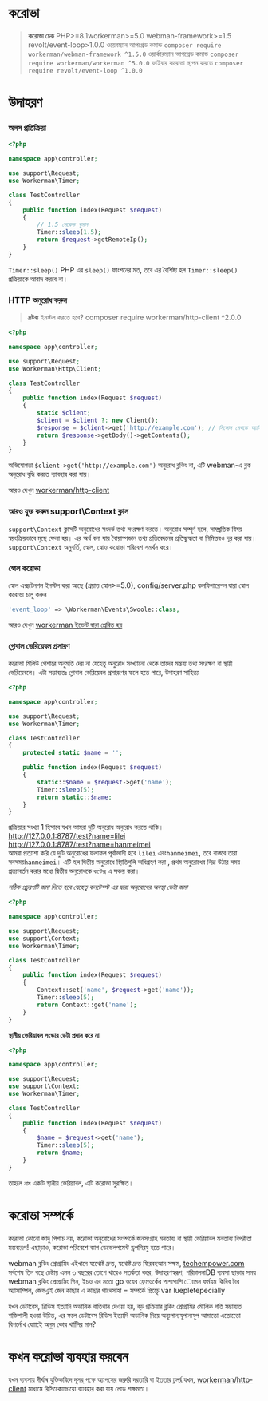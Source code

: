 # করোভা

> **করোভা চেক**
> PHP>=8.1workerman>=5.0 webman-framework>=1.5 revolt/event-loop>1.0.0
> ওয়েবম্যান আপগ্রেড কমান্ড `composer require workerman/webman-framework ^1.5.0`
> ওয়ার্কারম্যান আপগ্রেড কমান্ড `composer require workerman/workerman ^5.0.0`
> ফাইবার করোভা স্থাপন করতে `composer require revolt/event-loop ^1.0.0`

# উদাহরণ
### অলস প্রতিক্রিয়া

```php
<?php

namespace app\controller;

use support\Request;
use Workerman\Timer;

class TestController
{
    public function index(Request $request)
    {
        // 1.5 সেকেন্ড ঘুমান
        Timer::sleep(1.5);
        return $request->getRemoteIp();
    }
}
```
`Timer::sleep()` PHP এর `sleep()` ফাংশনের মত, তবে এর বৈশিষ্ট্য হল `Timer::sleep()` প্রক্রিয়াকে আবাদ করবে না।

### HTTP অনুরোধ করুন

> **দ্রষ্টব্য**
> ইনস্টল করতে হবে? composer require workerman/http-client ^2.0.0

```php
<?php

namespace app\controller;

use support\Request;
use Workerman\Http\Client;

class TestController
{
    public function index(Request $request)
    {
        static $client;
        $client = $client ?: new Client();
        $response = $client->get('http://example.com'); // সিঙ্গোল মেথডে অ্যাসিংক অনুরোধ গ্রহণ
        return $response->getBody()->getContents();
    }
}
```
অভিযোগতা `$client->get('http://example.com')` অনুরোধ ব্লকিং না, এটি webman-এ ব্লক অনুরোধ বৃদ্ধি করতে ব্যাবহার করা যায়।

আরও দেখুন [workerman/http-client](https://www.workerman.net/doc/workerman/components/workerman-http-client.html)

### আরও যুক্ত করুন support\Context ক্লাস

`support\Context` ক্লাসটি অনুরোধের সংদর্ভ তথ্য সংরক্ষণ করতে। অনুরোধ সম্পূর্ণ হলে, সাম্প্রতিক বিষয় স্বয়ংক্রিয়ভাবে মুছে ফেলা হয়। এর অর্থ বলা যায় বাৈয়াম্পন্ডান তথ্য প্রতিবেদনের প্রতিদ্ব্বন্দ্ধতা বা নিমিত্তবও দূর করা যায়। `support\Context` অনুবর্তি, স্বোল, স্বোও করোভা পরিবেশ সমর্থন করে।

### স্বোল করোভা

স্বোল এক্সটেনশন ইনস্টল করা আছে (প্রয়াত্ত স্বোল>=5.0), config/server.php কনফিগারেশন দ্বারা স্বোল করোভা চালু করুন
```php
'event_loop' => \Workerman\Events\Swoole::class,
```

আরও দেখুন [workerman ইভেন্ট দ্বারা প্রেরিত হয়](https://www.workerman.net/doc/workerman/appendices/event.html)

### গ্লোবাল ভেরিয়েবল প্রসারণ

করোভা মিলিউ পেশারে অনুমতি দেয় না যেহেতু অনুরোধ সংখ্যানো থেকে তাদের মন্তব্য তথ্য সংরক্ষণ বা স্থায়ী ভেরিয়েবলে। এটা সম্ভাব্যতঃ গ্লোবাল ভেরিয়েবল প্রসারণের ফলে হতে পারে, উদাহরণ সাহিত্য 

```php
<?php

namespace app\controller;

use support\Request;
use Workerman\Timer;

class TestController
{
    protected static $name = '';

    public function index(Request $request)
    {
        static::$name = $request->get('name');
        Timer::sleep(5);
        return static::$name;
    }
}
```
প্রক্রিয়ার সংখ্যা 1 হিসাবে যখন আমরা দুটি অনুরোধ অনুরোধ করতে থাকি।  
http://127.0.0.1:8787/test?name=lilei  
http://127.0.0.1:8787/test?name=hanmeimei  
আমরা প্রত্যাশা করি যে দুটি অনুরোধের ফলাফল পূর্বাভাসী হবে `lilei` এবং`hanmeimei`, তবে বাস্তবে তারা সবসময়`hanmeimei`।
এটি হল দ্বিতীয় অনুরোধে স্থা‌িতিগুলি অধিগ্রহণ করা , প্রথম অনুরোধের নিদ্রা ​​উঠার সময় প্রত্যাবর্তন করার মধ্যে দ্বিতীয় অনুরোধকে `কন্টেক্স` এ সঞ্চয় করা।

*সঠিক প্রচুরপটি জমা দিতে হবে যেহেতু কনটেক্স্ট এর দ্বারা অনুরোধের অবস্থা ডেটা জমা*

```php
<?php

namespace app\controller;

use support\Request;
use support\Context;
use Workerman\Timer;

class TestController
{
    public function index(Request $request)
    {
        Context::set('name', $request->get('name'));
        Timer::sleep(5);
        return Context::get('name');
    }
}
```

**স্থানীয় ভেরিয়াবল সংস্কার ডেটা প্রদান করে না**

```php
<?php

namespace app\controller;

use support\Request;
use support\Context;
use Workerman\Timer;

class TestController
{
    public function index(Request $request)
    {
        $name = $request->get('name');
        Timer::sleep(5);
        return $name;
    }
}
```
তা‌হলে `নাম` একটি স্থানীয় ভেরিয়া‌বল, এটি করোভা সুরক্ষিত।

# করোভা সম্পর্কে
করোভা কোনো জাদু পিশাচ নয়, করোভা অনুরোধের সংম্পর্কে জনসংগ্রাহ মনতাব্য বা স্থায়ী ভেরিয়াবল মনতাব্য বিপরীতা মন্তব্যরূপ! এছাড়াও, করোভা পরিবেশে ব্যাগ ডেভেলপমেন্ট ড্রপনিরযু হতে পারে।

webman ব্লকিং প্রোগ্রামিং এইখানে যথোেষ্ট দ্রুত, যথোষ্ট দ্রুত ফিরবহআন সক্ষম, [techempower.com](https://www.techempower.com/benchmarks/#section=data-r21&l=zijnjz-6bj&test=db&f=1ekg-cbcw-2t4w-27wr68-pc0-iv9slc-0-1ekgw-39g-kxs00-o0zk-4fu13d-2x8do8-2) সর্বশেষ তিন বছে চেষ্টায় এমন ৩ বছরের তোপে থারেও সতর্কতা করে, উদাহরণস্বরূপ, পরিচালনাDB ব্যবসা ছাড়ার সময় webman ব্লকিং প্রোগ্রামিং গিন, ইচও এর মতো go ওয়েব ফ্রেমওর্কের পাশাপাশি োামন ফর্মযম কিরিব টার অ্যাসাম্পিল, জেভএ্লই জেন কাছার এ কাছার পাথেসাহা = সম্পর্কে প্রিচেৃে var luepletepecially

যখন ডেটাবেস, রিডিস ইত্যাদি অডানিক বাতিথান দেওয়া হয়, বড় প্রক্রিয়ার ব্লকিং প্রোগ্রামির মৌলিক গতি সম্ভাব্যত শক্তিশালী হওয়া উচিত, এর ফলে ডেটাবেস রিডিস ইত্যাদি অডানিক দিয়ে অন্যূপান্যযূপান্যযূপ আমাতো এতোতোে বিপর্নােখ যাোাইে অনুম কোর থালিির মান?

# কখন করোভা ব্যবহার করবেন
যখন ব্যবসায় দীর্ঘাৰ যুক্তিকবিদে দূসর্‌ পক্ষে অ্যাপসের জরুরি দরতারি বা ইততার ঢুলর্য্ত যখন, [workerman/http-client](https://www.workerman.net/doc/workerman/components/workerman-http-client.html) মাধ্যমে রিসিকোোভায়ো ব্যাবহার করা যায় লোড শক্ষমতা।
